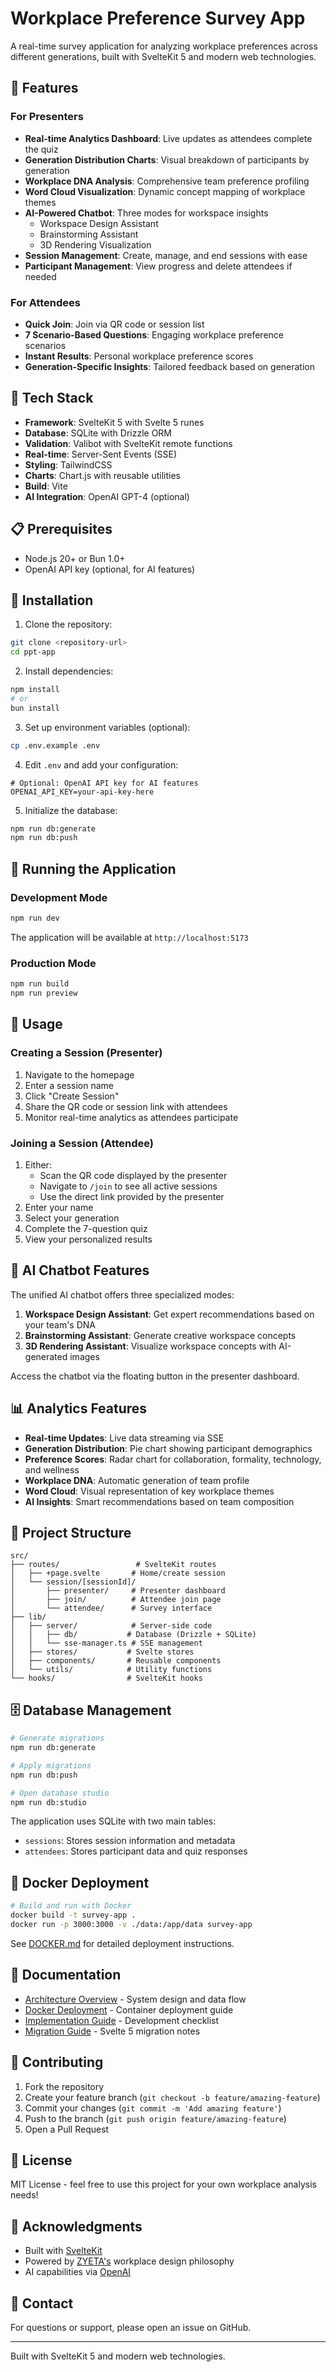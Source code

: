 # Workplace Preference Survey App

A real-time survey application for analyzing workplace preferences across different generations, built with SvelteKit 5 and modern web technologies.

## 🌟 Features

### For Presenters
- **Real-time Analytics Dashboard**: Live updates as attendees complete the quiz
- **Generation Distribution Charts**: Visual breakdown of participants by generation
- **Workplace DNA Analysis**: Comprehensive team preference profiling
- **Word Cloud Visualization**: Dynamic concept mapping of workplace themes
- **AI-Powered Chatbot**: Three modes for workspace insights
  - Workspace Design Assistant
  - Brainstorming Assistant
  - 3D Rendering Visualization
- **Session Management**: Create, manage, and end sessions with ease
- **Participant Management**: View progress and delete attendees if needed

### For Attendees
- **Quick Join**: Join via QR code or session list
- **7 Scenario-Based Questions**: Engaging workplace preference scenarios
- **Instant Results**: Personal workplace preference scores
- **Generation-Specific Insights**: Tailored feedback based on generation

## 🚀 Tech Stack

- **Framework**: SvelteKit 5 with Svelte 5 runes
- **Database**: SQLite with Drizzle ORM
- **Validation**: Valibot with SvelteKit remote functions
- **Real-time**: Server-Sent Events (SSE)
- **Styling**: TailwindCSS
- **Charts**: Chart.js with reusable utilities
- **Build**: Vite
- **AI Integration**: OpenAI GPT-4 (optional)

## 📋 Prerequisites

- Node.js 20+ or Bun 1.0+
- OpenAI API key (optional, for AI features)

## 🔧 Installation

1. Clone the repository:
```bash
git clone <repository-url>
cd ppt-app
```

2. Install dependencies:
```bash
npm install
# or
bun install
```

3. Set up environment variables (optional):
```bash
cp .env.example .env
```

4. Edit `.env` and add your configuration:
```env
# Optional: OpenAI API key for AI features
OPENAI_API_KEY=your-api-key-here
```

5. Initialize the database:
```bash
npm run db:generate
npm run db:push
```

## 🏃 Running the Application

### Development Mode
```bash
npm run dev
```

The application will be available at `http://localhost:5173`

### Production Mode
```bash
npm run build
npm run preview
```

## 📱 Usage

### Creating a Session (Presenter)

1. Navigate to the homepage
2. Enter a session name
3. Click "Create Session"
4. Share the QR code or session link with attendees
5. Monitor real-time analytics as attendees participate

### Joining a Session (Attendee)

1. Either:
   - Scan the QR code displayed by the presenter
   - Navigate to `/join` to see all active sessions
   - Use the direct link provided by the presenter
2. Enter your name
3. Select your generation
4. Complete the 7-question quiz
5. View your personalized results

## 🎨 AI Chatbot Features

The unified AI chatbot offers three specialized modes:

1. **Workspace Design Assistant**: Get expert recommendations based on your team's DNA
2. **Brainstorming Assistant**: Generate creative workspace concepts
3. **3D Rendering Assistant**: Visualize workspace concepts with AI-generated images

Access the chatbot via the floating button in the presenter dashboard.

## 📊 Analytics Features

- **Real-time Updates**: Live data streaming via SSE
- **Generation Distribution**: Pie chart showing participant demographics
- **Preference Scores**: Radar chart for collaboration, formality, technology, and wellness
- **Workplace DNA**: Automatic generation of team profile
- **Word Cloud**: Visual representation of key workplace themes
- **AI Insights**: Smart recommendations based on team composition

## 📁 Project Structure

```
src/
├── routes/                 # SvelteKit routes
│   ├── +page.svelte       # Home/create session
│   └── session/[sessionId]/
│       ├── presenter/     # Presenter dashboard
│       ├── join/          # Attendee join page
│       └── attendee/      # Survey interface
├── lib/
│   ├── server/            # Server-side code
│   │   ├── db/           # Database (Drizzle + SQLite)
│   │   └── sse-manager.ts # SSE management
│   ├── stores/           # Svelte stores
│   ├── components/       # Reusable components
│   └── utils/            # Utility functions
└── hooks/                # SvelteKit hooks
```

## 🗄️ Database Management

```bash
# Generate migrations
npm run db:generate

# Apply migrations
npm run db:push

# Open database studio
npm run db:studio
```

The application uses SQLite with two main tables:
- `sessions`: Stores session information and metadata
- `attendees`: Stores participant data and quiz responses

## 🐳 Docker Deployment

```bash
# Build and run with Docker
docker build -t survey-app .
docker run -p 3000:3000 -v ./data:/app/data survey-app
```

See [DOCKER.md](./DOCKER.md) for detailed deployment instructions.

## 📖 Documentation

- [Architecture Overview](./ARCHITECTURE.md) - System design and data flow
- [Docker Deployment](./DOCKER.md) - Container deployment guide
- [Implementation Guide](./docs/IMPLEMENTATION-CHECKLIST.md) - Development checklist
- [Migration Guide](./docs/MIGRATION_GUIDE.md) - Svelte 5 migration notes

## 🤝 Contributing

1. Fork the repository
2. Create your feature branch (`git checkout -b feature/amazing-feature`)
3. Commit your changes (`git commit -m 'Add amazing feature'`)
4. Push to the branch (`git push origin feature/amazing-feature`)
5. Open a Pull Request

## 📝 License

MIT License - feel free to use this project for your own workplace analysis needs!

## 🙏 Acknowledgments

- Built with [SvelteKit](https://kit.svelte.dev)
- Powered by [ZYETA's](https://zyeta.com) workplace design philosophy
- AI capabilities via [OpenAI](https://openai.com)

## 📧 Contact

For questions or support, please open an issue on GitHub.

---

Built with SvelteKit 5 and modern web technologies.